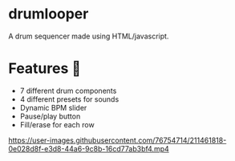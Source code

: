 # drumlooper
A drum sequencer made using HTML/javascript.

# Features 🥁
* 7 different drum components
* 4 different presets for sounds
* Dynamic BPM slider
* Pause/play button
* Fill/erase for each row

https://user-images.githubusercontent.com/76754714/211461818-0e028d8f-e3d8-44a6-9c8b-16cd77ab3bf4.mp4
